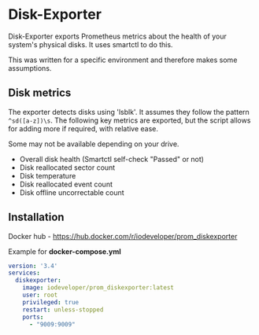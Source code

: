 # Disk-Exporter

Disk-Exporter exports Prometheus metrics about the health of your system's
physical disks. It uses smartctl to do this.

This was written for a specific environment and therefore makes some assumptions.

## Disk metrics

The exporter detects disks using 'lsblk'. It assumes they follow the pattern
`^sd([a-z])\s`. The following key metrics are exported, but the script allows
for adding more if required, with relative ease.

Some may not be available depending on your drive.

* Overall disk health (Smartctl self-check "Passed" or not) 
* Disk reallocated sector count  
* Disk temperature 
* Disk reallocated event count  
* Disk offline uncorrectable count

## Installation

Docker hub - https://hub.docker.com/r/iodeveloper/prom_diskexporter

Example for **docker-compose.yml**
```yaml
version: '3.4'
services:
  diskexporter:
    image: iodeveloper/prom_diskexporter:latest
    user: root
    privileged: true
    restart: unless-stopped
    ports:
      - "9009:9009"
```
